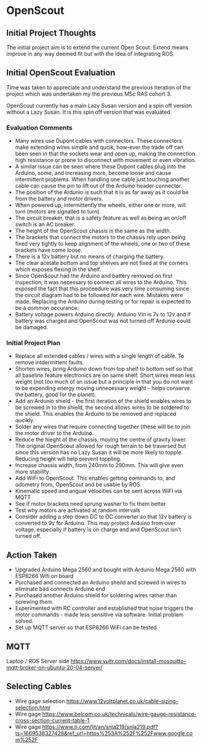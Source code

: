 # OpenScout

## Initial Project Thoughts

The initial project aim is to extend the current Open Scout. Extend means improve in any way deemed fit but with the idea of integrating ROS.

## Initial OpenScout Evaluation

Time was taken to appreciate and understand the previous iteration of the project which was undertaken my the previous MSc RAS cohort 3.


OpenScout currently has a main Lazy Susan version and a spin off version without a Lazy Susan. It is this spin off version that was evaluated.

### Evaluation Comments

- Many wires use Dupont cables with connectors. These connectors make extending wires simple and qucik, how-ever the trade off can been seen in that the sockets wear and open up, making the connection high resistance or prone to disconnect with movement or even vibration.
- A similar issue can be seen where these Dupont cables plug into the Arduino, some, and increasing more, become loose and cause intermittent problems. When handling one cable just touching another cable can cause the pin to lift out of the Arduino header connector.
- The position of the Ardunio is such that it is as far away as it could be from the battery and motor drivers.
- When powered up, intermittently the wheels, either one or more, will turn (motors are signalled to turn). 
- The circuit breaker, that is a safety feature as well as being an on/off switch is an AC breaker.
- The height of the OpenScout chassis is the same as the width.
- The brackets that connect the motors to the chassis rely upon being fixed very tightly to keep alignment of the wheels, one or two of these brackets have come loose.
- There is a 12v battery but no means of charging the battery.
- The clear acetate bottom and top shelves are not fixed at the corners which exposes flexing in the shelf.
- Since OpenScout had the Arduino and battery removed on first inspection, it was necessary to connect all wires to the Arduino. This exposed the fact that this proceedure was very time consuming since the circuit diagram had to be followed for each wire. Mistakes were made. Replacing the Arduino during testing or for repair is expected to be a common occurance.
- Battery voltage powers Arduino directly. Arduino Vin is 7v to 12v and if battery was charged and OpenScout was not turned off Ardunio could be damaged.

### Initial Project Plan

- Replace all extended cables / wires with a single length of cable. To remove intdermittent faults.
- Shorten wires, bring Arduino down from top shelf to bottom self so that all baseline feature electronics are on same shelf. Short wires mean less weight (not too much of an issue but a principle in that you do not want to be expending energy moving unnecessary weight - helps conserve the battery, good for the planet).
- Add an Ardunio shield - the first iteration of the shield enables wires to be screwed in to the shield, the second allows wires to be soldered to the shield. This enables the Arduino to be removed and replaced qucikly.
- Solder any wires that require connecting together (these will be to join the motor driver to the Arduino.
- Reduce the hieght of the chassis, moving the centre of gravity lower. The original OpenScout allowed for rough terrain to be traversed but since this version has no Lazy Susan it will be more likely to topple. Reducing height will help prevent toppling.
- Increase chassis width, from 240mm to 290mm. This will give even more stability. 
- Add WiFi to OpenScout. This enables getting commands to, and odometry from, OpenScout and be usable by ROS.
- Kinematic speed and anguar velocities can be sent across WiFI via MQTT
- See if motor brackets need sprung washer to fix them better
- Test why motors are activated at random intervals
- Consider adding a step down DC to DC converter so that 12v battery is converted to 9v for Arduino. This may protect Arduino from over voltage, especially if battery is on charge and and OpenScout isn't turned off. 

## Action Taken

- Upgraded Arduino Mega 2560 and bought with Ardunio Mega 2560 with ESP8266 Wifi on board
- Purchased and connected an Arduino sheild and screwed in wires to eliminate bad connects Arduino end
- Purchased another Arduino shield for soldering wires rather than screwing them.
- Experimented with RC controller and established that noise triggers the motor commands - made less sensitive via software. Initial problem solved.
- Set up MQTT server so that ESP8266 WiFi can be tested

## MQTT
Laptop / ROS Server side https://www.vultr.com/docs/install-mosquitto-mqtt-broker-on-ubuntu-20-04-server/


## Selecting Cables
- Wire gage selection https://www.12voltplanet.co.uk/cable-sizing-selection.html
- Wire gage https://www.belcom.co.uk/technicals/wire-gauge-resistance-cross-section-current-table-1
- Wire gage https://www.ti.com/lit/an/snla219/snla219.pdf?ts=1669538327428&ref_url=https%253A%252F%252Fwww.google.com%252F





